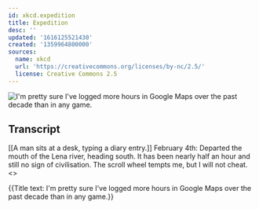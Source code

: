 ```yaml
---
id: xkcd.expedition
title: Expedition
desc: ''
updated: '1616125521430'
created: '1359964800000'
sources:
  name: xkcd
  url: 'https://creativecommons.org/licenses/by-nc/2.5/'
  license: Creative Commons 2.5
---
```

![I'm pretty sure I've logged more hours in Google Maps over the past decade than in any game.](https://imgs.xkcd.com/comics/expedition.png)

## Transcript
[[A man sits at a desk, typing a diary entry.]]
February 4th: Departed the mouth of the Lena river, heading south. It has been nearly half an hour and still no sign of civilisation. The scroll wheel tempts me, but I will not cheat. 
<<Click click click>>

{{Title text: I'm pretty sure I've logged more hours in Google Maps over the past decade than in any game.}}
